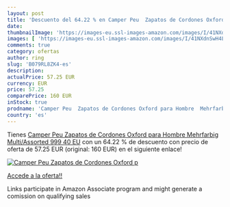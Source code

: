 ```yaml
---
layout: post
title: 'Descuento del 64.22 % en Camper Peu  Zapatos de Cordones Oxford p'
date: 
thumbnailImage: 'https://images-eu.ssl-images-amazon.com/images/I/41NXdnSwH4L._SL200_.jpg'
images: [ 'https://images-eu.ssl-images-amazon.com/images/I/41NXdnSwH4L._SL200_.jpg' ]
comments: true
category: ofertas
author: ring
slug: 'B079RL8ZK4-es'
description:
actualPrice: 57.25 EUR
currency: EUR
price: 57.25
comparePrice: 160 EUR
inStock: true
prodname: 'Camper Peu  Zapatos de Cordones Oxford para Hombre  Mehrfarbig  Multi/Assorted 999   40 EU'
country: 'es'
---
```


Tienes [Camper Peu  Zapatos de Cordones Oxford para Hombre  Mehrfarbig  Multi/Assorted 999   40 EU](https://www.amazon.es/dp/B079RL8ZK4/?tag=tolees-21) con un 64.22 % de descuento con precio de oferta de 57.25 EUR (original: 160 EUR) en el siguiente enlace!

[![Camper Peu  Zapatos de Cordones Oxford p](https://images-eu.ssl-images-amazon.com/images/I/41NXdnSwH4L._SL200_.jpg)](https://www.amazon.es/dp/B079RL8ZK4/?tag=tolees-21)

[Accede a la oferta!!](https://www.amazon.es/dp/B079RL8ZK4/?tag=tolees-21)

Links participate in Amazon Associate program and might generate a comission on qualifying sales


